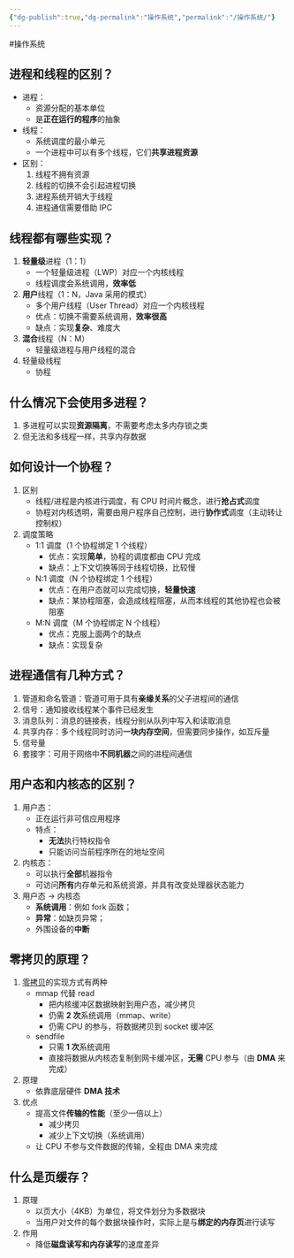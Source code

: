 ```yaml
---
{"dg-publish":true,"dg-permalink":"操作系统","permalink":"/操作系统/"}
---
```



#操作系统

## 进程和线程的区别？

- 进程：
	- 资源分配的基本单位
	- 是**正在运行的程序**的抽象
- 线程：
	- 系统调度的最小单元
	- 一个进程中可以有多个线程，它们**共享进程资源**
- 区别：
	1. 线程不拥有资源
	2. 线程的切换不会引起进程切换
	3. 进程系统开销大于线程
	4. 进程通信需要借助 IPC

## 线程都有哪些实现？

1. **轻量级**进程（1：1）
	- 一个轻量级进程（LWP）对应一个内核线程
	- 线程调度会系统调用，**效率低**
2. **用户**线程（1：N，Java 采用的模式）
	- 多个用户线程（User Thread）对应一个内核线程
	- 优点：切换不需要系统调用，**效率很高**
	- 缺点：实现**复杂**、难度大
3. **混合**线程（N：M）
	- 轻量级进程与用户线程的混合
4. 轻量级线程
	- 协程

## 什么情况下会使用多进程？

1. 多进程可以实现**资源隔离**，不需要考虑太多内存锁之类
2. 但无法和多线程一样，共享内存数据

## 如何设计一个协程？

1. 区别
	- 线程/进程是内核进行调度，有 CPU 时间片概念，进行**抢占式**调度
	- 协程对内核透明，需要由用户程序自己控制，进行**协作式**调度（主动转让控制权）
2. 调度策略
	- 1:1 调度（1 个协程绑定 1 个线程）
		- 优点：实现**简单**，协程的调度都由 CPU 完成
		- 缺点：上下文切换等同于线程切换，比较慢
	- N:1 调度（N 个协程绑定 1 个线程）
		- 优点：在用户态就可以完成切换，**轻量快速**
		- 缺点：某协程阻塞，会造成线程阻塞，从而本线程的其他协程也会被阻塞
	- M:N 调度（M 个协程绑定 N 个线程）
		- 优点：克服上面两个的缺点
		- 缺点：实现复杂

## 进程通信有几种方式？

1. 管道和命名管道：管道可用于具有**亲缘关系**的父子进程间的通信
2. 信号：通知接收线程某个事件已经发生
3. 消息队列：消息的链接表，线程分别从队列中写入和读取消息
4. 共享内存：多个线程同时访问**一块内存空间**，但需要同步操作，如互斥量
5. 信号量
6. 套接字：可用于网络中**不同机器**之间的进程间通信

## 用户态和内核态的区别？

1. 用户态：
	- 正在运行非可信应用程序
	- 特点：
		- **无法**执行特权指令
		- 只能访问当前程序所在的地址空间
2. 内核态：
	- 可以执行**全部**机器指令
	- 可访问**所有**内存单元和系统资源，并具有改变处理器状态能力
3. 用户态 -> 内核态
	- **系统调用**：例如 fork 函数；
	- **异常**：如缺页异常；
	- 外围设备的**中断**

## 零拷贝的原理？

1. [零拷贝](obsidian://open?vault=%E7%AC%94%E8%AE%B0&file=src%2Funarchived%2F%E9%9B%B6%E6%8B%B7%E8%B4%9D)的实现方式有两种
	- mmap 代替 read
		- 把内核缓冲区数据映射到用户态，减少拷贝
		- 仍需 **2 次**系统调用（mmap、write）
		- 仍需 CPU 的参与，将数据拷贝到 socket 缓冲区
	- sendfile
		- 只需 **1 次**系统调用
		- 直接将数据从内核态复制到网卡缓冲区，**无需** CPU 参与（由 **DMA** 来完成）
2. 原理
	- 依靠底层硬件 **DMA 技术**
3. 优点
	- 提高文件**传输的性能**（至少一倍以上）
		- 减少拷贝
		- 减少上下文切换（系统调用）
	- 让 CPU 不参与文件数据的传输，全程由 DMA 来完成

## 什么是页缓存？

1. 原理
	- 以页大小（4KB）为单位，将文件划分为多数据块
	- 当用户对文件的每个数据块操作时，实际上是与**绑定的内存页**进行读写
2. 作用
	- 降低**磁盘读写和内存读写**的速度差异